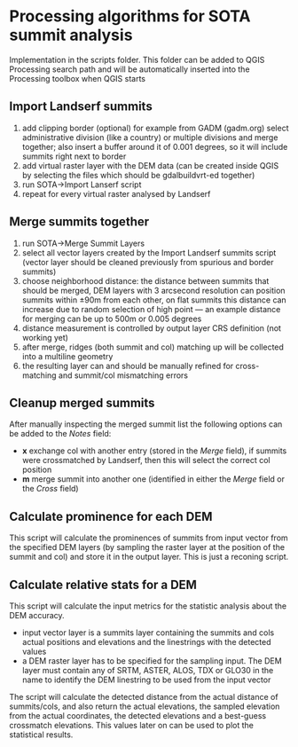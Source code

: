 # Processing algorithms for SOTA summit analysis

Implementation in the scripts folder. This folder can be added to QGIS Processing search path and will be automatically inserted into the Processing toolbox when QGIS starts

## Import Landserf summits

1. add clipping border (optional) for example from GADM (gadm.org) select administrative division
(like a country) or multiple divisions and merge together; also insert a buffer around it of 0.001 degrees, so it will include summits right next to border
2. add virtual raster layer with the DEM data (can be created inside QGIS by selecting the
files which should be gdalbuildvrt-ed together)
3. run SOTA->Import Lanserf script
4. repeat for every virtual raster analysed by Landserf

## Merge summits together

1. run SOTA->Merge Summit Layers
2. select all vector layers created by the Import Landserf summits script (vector layer should be cleaned previously from
spurious and border summits)
3. choose neighborhood distance: the distance between summits that should be merged, DEM layers with 3 arcsecond resolution
can position summits within ±90m from each other, on flat summits this distance can increase due to random selection of
high point — an example distance for merging can be up to 500m or 0.005 degrees
4. distance measurement is controlled by output layer CRS definition (not working yet)
5. after merge, ridges (both summit and col) matching up will be collected into a multiline geometry
6. the resulting layer can and should be manually refined for cross-matching and summit/col mismatching errors

## Cleanup merged summits

After manually inspecting the merged summit list the following options can be added to the _Notes_
field:
- **x** exchange col with another entry (stored in the _Merge_ field), if summits were crossmatched
by Landserf, then this will select the correct col position
- **m** merge summit into another one (identified in either the _Merge_ field or the _Cross_ field)

## Calculate prominence for each DEM

This script will calculate the prominences of summits from input vector from the specified DEM
layers (by sampling the raster layer at the position of the summit and col) and store it in the output layer. This is just a reconing script.

## Calculate relative stats for a DEM

This script will calculate the input metrics for the statistic analysis about the DEM accuracy.
- input vector layer is a summits layer containing the summits and cols actual positions and elevations and the linestrings with the detected values
- a DEM raster layer has to be specified for the sampling input. The DEM layer must contain any of
SRTM, ASTER, ALOS, TDX or GLO30 in the name to identify the DEM linestring to be used from the input vector

The script will calculate the detected distance from the actual distance of summits/cols, and also return the actual elevations, the sampled elevation from the actual coordinates, the detected elevations and a best-guess crossmatch elevations. This values later on can be used to plot the
statistical results.
